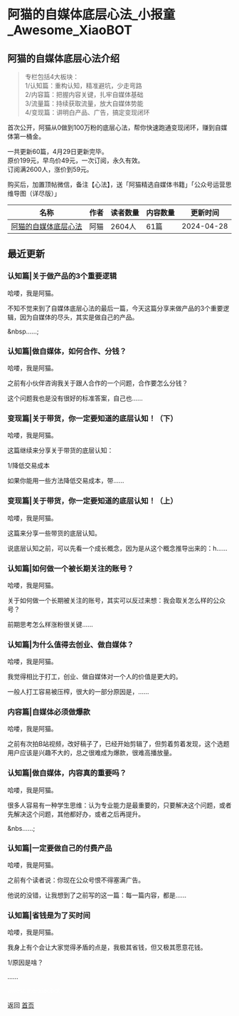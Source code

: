 # 阿猫的自媒体底层心法_小报童_Awesome_XiaoBOT

## 阿猫的自媒体底层心法介绍
> 专栏包括4大板块：    
1/认知篇：重构认知，精准避坑，少走弯路    
2/内容篇：把握内容关键，扎牢自媒体基础    
3/流量篇：持续获取流量，放大自媒体势能    
4/变现篇：讲明白产品、广告，搞定变现闭环    
    
首次公开，阿猫从0做到100万粉的底层心法，帮你快速跑通变现闭环，赚到自媒体第一桶金。    
    
一共更新60篇，4月29日更新完毕。    
原价199元，早鸟价49元，一次订阅，永久有效。    
订阅满2600人，涨价到59元。    
    
购买后，加置顶帖微信，备注【心法】，送「阿猫精选自媒体书籍」「公众号运营思维导图（详尽版）」  
  


|名称|作者|读者数量|内容数量|更新时间|
|---|---|---|---|---|
|[阿猫的自媒体底层心法](https://xiaobot.net/p/IPcat?refer=0b133df9-27dc-423b-8101-639049001c13)|阿猫|2604人|61篇|2024-04-28|

## 最近更新
### 认知篇|关于做产品的3个重要逻辑

哈喽，我是阿猫。



不知不觉来到了自媒体底层心法的最后一篇，今天这篇分享来做产品的3个重要逻辑，因为自媒体的尽头，其实是做自己的产品。

&nbsp......;

### 认知篇|做自媒体，如何合作、分钱？

哈喽，我是阿猫。



之前有小伙伴咨询我关于跟人合作的一个问题，合作要怎么分钱？



这个问题我也是没有很好的标准答案，自己也......

### 变现篇|关于带货，你一定要知道的底层认知！（下）

哈喽，我是阿猫。



这篇继续来分享关于带货的底层认知：



1/降低交易成本

如果你能用一些方法降低交易成本，带......

### 变现篇|关于带货，你一定要知道的底层认知！（上）

哈喽，我是阿猫。



这篇来分享一些带货的底层认知。



说底层认知之前，可以先看一个成长概念，因为是从这个概念推导出来的：h......

### 认知篇|如何做一个被长期关注的账号？

哈喽，我是阿猫。



关于如何做一个长期被关注的账号，其实可以反过来想：我会取关怎么样的公众号？



前期思考怎么样涨粉很关键......

### 认知篇|为什么值得去创业、做自媒体？

哈喽，我是阿猫。



我觉得相比于打工，创业、做自媒体对一个人的价值是更大的。



一般人打工容易被压榨，很大的一部分原因是，......

### 内容篇|自媒体必须做爆款

哈喽，我是阿猫。



之前有次拍B站视频，改好稿子了，已经开始剪辑了，但剪着剪着发现，这个选题用户应该是兴趣不大的，总之很难成为爆款，很难高播放量。

### 认知篇|做自媒体，内容真的重要吗？

哈喽，我是阿猫。



很多人容易有一种学生思维：认为专业能力是最重要的，只要解决这个问题，或者先解决这个问题，其他都好办，或者之后再提升。

&nbs......;

### 认知篇|一定要做自己的付费产品

哈喽，我是阿猫。



之前有个读者说：你现在公众号恨不得塞满广告。



他说的没错，让我想到了之前写的这一篇：每一篇内容，都是......

### 认知篇|省钱是为了买时间

哈喽，我是阿猫。



我身上有个会让大家觉得矛盾的点是，我极其省钱，但又极其愿意花钱。



1/原因是啥？



......


<a href="https://github.com/Reno9527/awesome-xiaobot" style="color: white; text-decoration: none;">awesome-xiaobot</a>

返回 [首页](../README.md)
